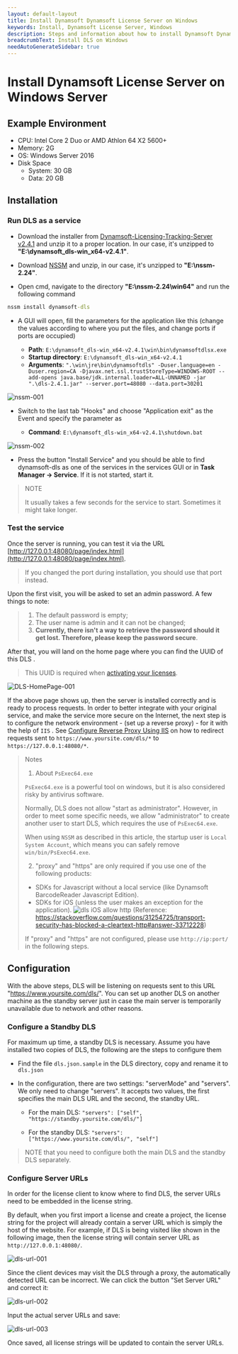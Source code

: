 ```yaml
---
layout: default-layout
title: Install Dynamsoft Dynamsoft License Server on Windows
keywords: Install, Dynamsoft License Server, Windows
description: Steps and information about how to install Dynamsoft Dynamsoft License Server on Windows
breadcrumbText: Install DLS on Windows
needAutoGenerateSidebar: true
---
```


# Install Dynamsoft License Server on Windows Server

## Example Environment

* CPU: Intel Core 2 Duo or AMD Athlon 64 X2 5600+
* Memory: 2G
* OS: Windows Server 2016
* Disk Space
  * System: 30 GB
  * Data: 20 GB

## Installation

### Run DLS as a service

* Download the installer from [Dynamsoft-Licensing-Tracking-Server v2.4.1](https://tst.dynamsoft.com/public/download/dls/2.4.1/dynamsoft_dls-win_x64-v2.4.1.zip) and unzip it to a proper location. In our case, it's unzipped to **"E:\dynamsoft_dls-win_x64-v2.4.1"**.

* Download [NSSM](https://nssm.cc/ci/nssm-2.24-101-g897c7ad.zip) and unzip, in our case, it's unzipped to **"E:\nssm-2.24"**.

* Open cmd, navigate to the directory **"E:\nssm-2.24\win64"** and run the following command

```cmd
nssm install dynamsoft-dls
```

* A GUI will open, fill the parameters for the application like this (change the values according to where you put the files, and change ports if ports are occupied)

  * **Path**: `E:\dynamsoft_dls-win_x64-v2.4.1\win\bin\dynamsoftdlsx.exe`
  * **Startup directory**: `E:\dynamsoft_dls-win_x64-v2.4.1`
  * **Arguments**: `".\win\jre\bin\dynamsoftdls" -Duser.language=en -Duser.region=CA -Djavax.net.ssl.trustStoreType=WINDOWS-ROOT --add-opens java.base/jdk.internal.loader=ALL-UNNAMED -jar ".\dls-2.4.1.jar" --server.port=48080 --data.port=30201`

![nssm-001]({{site.assets}}imgs/nssm-001.png)

* Switch to the last tab "Hooks" and choose "Application exit" as the Event and specify the parameter as

  * **Command**: `E:\dynamsoft_dls-win_x64-v2.4.1\shutdown.bat`

![nssm-002]({{site.assets}}imgs/nssm-002.png)

* Press the button "Install Service" and you should be able to find dynamsoft-dls as one of the services in the services GUI or in **Task Manager -> Service**. If it is not started, start it.

> NOTE
>
> It usually takes a few seconds for the service to start. Sometimes it might take longer.

### Test the service

Once the server is running, you can test it via the URL [http://127.0.0.1:48080/page/index.html](http://127.0.0.1:48080/page/index.html).

> If you changed the port during installation, you should use that port instead.

Upon the first visit, you will be asked to set an admin password. A few things to note:

> 1. The default password is empty;
> 2. The user name is admin and it can not be changed;
> 3. **Currently, there isn't a way to retrieve the password should it get lost. Therefore, please keep the password secure**.

After that, you will land on the home page where you can find the UUID of this DLS .

> This UUID is required when [activating your licenses]({{site.selfhosted}}index.html#activate-the-license).

![DLS-HomePage-001]({{site.assets}}imgs/dls-homepage.png)

If the above page shows up, then the server is installed correctly and is ready to process requests. In order to better integrate with your original service, and make the service more secure on the Internet, the next step is to configure the network environment - (set up a reverse proxy) - for it with the help of `IIS` . See [Configure Reverse Proxy Using IIS]({{site.selfhosted}}configurereverseproxyusingiis.html) on how to redirect requests sent to `https://www.yoursite.com/dls/*` to `https://127.0.0.1:48080/*`.

> Notes
>
> 1. About `PsExec64.exe`
>
>   `PsExec64.exe` is a powerful tool on windows, but it is also considered risky by antivirus software.
>
>   Normally, DLS does not allow "start as administrator". However, in order to meet some specific needs, we allow "administrator" to create another user to start DLS, which requires the use of `PsExec64.exe`.
>
>   When using `NSSM` as described in this article, the startup user is `Local System Account`, which means you can safely remove `win/bin/PsExec64.exe`.
>
> 2. "proxy" and "https" are only required if you use one of the following products:
>
>   * SDKs for Javascript without a local service (like Dynamsoft BarcodeReader Javascript Edition).
>   * SDKs for iOS (unless the user makes an exception for the application). ![dls iOS allow http]({{site.assets}}imgs/dls-iOS-allow-http.png) (Reference: https://stackoverflow.com/questions/31254725/transport-security-has-blocked-a-cleartext-http#answer-33712228)
>
>   If "proxy" and "https" are not configured, please use `http://ip:port/` in the following steps.

## Configuration

With the above steps, DLS will be listening on requests sent to this URL "https://www.yoursite.com/dls/". You can set up another DLS on another machine as the standby server just in case the main server is temporarily unavailable due to network and other reasons.

### Configure a Standby DLS

For maximum up time, a standby DLS is necessary. Assume you have installed two copies of DLS, the following are the steps to configure them

* Find the file `dls.json.sample` in the DLS directory, copy and rename it to `dls.json`

* In the configuration, there are two settings: "serverMode" and "servers". We only need to change "servers". It accepts two values, the first specifies the main DLS URL and the second, the standby URL.

  * For the main DLS: `"servers": ["self", "https://standby.yoursite.com/dls/"]`

  * For the standby DLS: `"servers": ["https://www.yoursite.com/dls/", "self"]`

> NOTE that you need to configure both the main DLS and the standby DLS separately.

### Configure Server URLs

In order for the license client to know where to find DLS, the server URLs need to be embedded in the license string.

By default, when you first import a license and create a project, the license string for the project will already contain a server URL which is simply the host of the website. For example, if DLS is being visited like shown in the following image, then the license string will contain server URL as `http://127.0.0.1:48080/`.

![dls-url-001]({{site.assets}}imgs/dls-url-config-001.png)

Since the client devices may visit the DLS through a proxy, the automatically detected URL can be incorrect. We can click the button "Set Server URL" and correct it:

![dls-url-002]({{site.assets}}imgs/dls-url-config-002.png)

Input the actual server URLs and save:

![dls-url-003]({{site.assets}}imgs/dls-url-config-003.png)

Once saved, all license strings will be updated to contain the server URLs.
